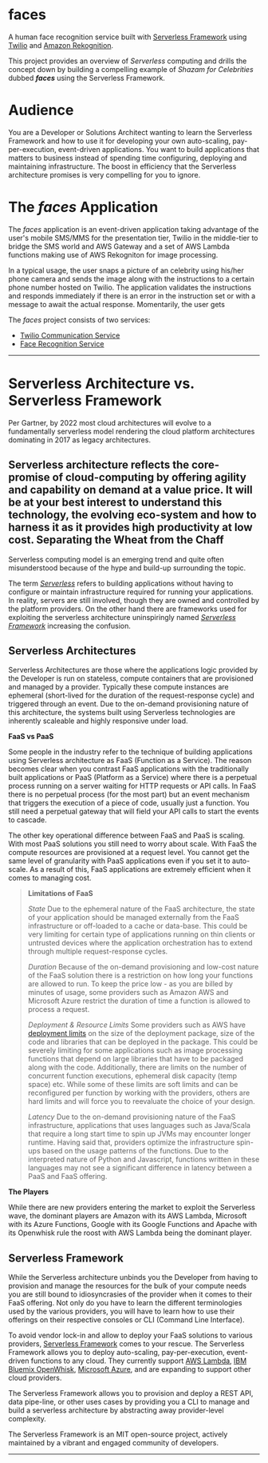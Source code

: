 # **faces**
A human face recognition service built with [Serverless Framework](https://serverless.com/framework/) using [Twilio](https://www.twilio.com/) and [Amazon Rekognition](https://aws.amazon.com/rekognition).

This project provides an overview of *Serverless* computing and drills the concept down by building a compelling example of *Shazam for Celebrities* dubbed ***faces*** using the Serverless Framework. 

# Audience
You are a Developer or Solutions Architect wanting to learn the Serverless Framework and how to use it for developing your own auto-scaling, pay-per-execution, event-driven applications. You want to build applications that matters to business instead of spending time configuring, deploying and maintaining infrastructure. The boost in efficiency that the Serverless architecture promises is very compelling for you to ignore.

# The *faces* Application
The *faces* application is an event-driven application taking advantage of the user's mobile SMS/MMS for the presentation tier, Twilio in the middle-tier to bridge the SMS world and AWS Gateway and a set of AWS Lambda functions making use of AWS Rekogniton for image processing.

In a typical usage, the user snaps a picture of an celebrity using his/her phone camera and sends the image along with the instructions to a certain phone number hosted on Twilio. The application validates the instructions and responds immediately if there is an error in the instruction set or with a message to await the actual response. Momentarily, the user gets   

The *faces* project consists of two services:
 - [Twilio Communication Service](https://github.com/skarlekar/faces/tree/master/twilioCommunicationService)
 - [Face Recognition Service](https://github.com/skarlekar/faces/tree/master/faceRecognitionService)



----------

**Serverless Architecture vs. Serverless Framework**
====================================================
Per Gartner, by 2022 most cloud architectures will evolve to a fundamentally serverless model rendering the cloud platform architectures dominating in 2017 as legacy architectures. 

Serverless architecture reflects the core-promise of cloud-computing by offering agility and capability on demand at a value price. It will be at your best interest to understand this technology, the evolving eco-system and how to harness it as it provides high productivity at low cost.
Separating the Wheat from the Chaff
-----------------------------------

Serverless computing model is an emerging trend and quite often misunderstood because of the hype and build-up surrounding the topic. 

The term *[Serverless](https://martinfowler.com/articles/serverless.html)* refers to building applications without having to configure or maintain infrastructure required for running your applications. In reality, servers are still involved, though they are owned and controlled by the platform providers. On the other hand there are frameworks used for exploiting the serverless architecture uninspiringly named *[Serverless Framework](https://serverless.com/)* increasing the confusion.
 

Serverless Architectures
------------------------
 Serverless Architectures are those where the applications logic provided by the Developer is run on stateless, compute containers that are provisioned and managed by a provider. Typically these compute instances are ephemeral (short-lived for the duration of the request-response cycle) and triggered through an event. Due to the on-demand provisioning nature of this architecture, the systems built using Serverless technologies are inherently scaleable and highly responsive under load. 

**FaaS vs PaaS**

Some people in the industry refer to the technique of building applications using Serverless architecture as FaaS (Function as a Service). The reason becomes clear when you contrast FaaS applications with the traditionally built applications or PaaS (Platform as a Service) where there is a perpetual process running on a server waiting for HTTP requests or API calls. In FaaS there is no perpetual process (for the most part) but an event mechanism that triggers the execution of a piece of code, usually just a function. You still need a perpetual gateway that will field your API calls to start the events to cascade.  

The other key operational difference between FaaS and PaaS is scaling. With most PaaS solutions you still need to worry about scale. With FaaS the compute resources are provisioned at a request level. You cannot get the same level of granularity with PaaS applications even if you set it to auto-scale. As a result of this, FaaS applications are extremely efficient when it comes to managing cost.

> **Limitations of FaaS**
> 
> *State* Due to the ephemeral nature of the FaaS architecture, the state of your application should be managed externally from the FaaS
> infrastructure or off-loaded to a cache or data-base. This could be
> very limiting for certain type of applications running on thin clients
> or untrusted devices where the application orchestration has to extend
> through multiple request-response cycles.
> 
> *Duration* Because of the on-demand provisioning and low-cost nature of the FaaS solution there is a restriction on how long your functions
> are allowed to run.  To keep the price low - as you are billed by
> minutes of usage, some providers such as Amazon AWS and Microsoft
> Azure restrict the duration of time a function is allowed to process a
> request.  
> 
> *Deployment & Resource Limits* Some providers such as AWS have [deployment
> limits](http://docs.aws.amazon.com/lambda/latest/dg/limits.html) on
> the size of the deployment package, size of the code and libraries
> that can be deployed in the package. This could be severely limiting
> for some applications such as image processing functions that depend
> on large libraries that have to be packaged along with the code.
> Additionally, there are limits on the number of concurrent function
> executions, ephemeral disk capacity (temp space) etc. While some of
> these limits are soft limits and can be reconfigured per function by
> working with the providers, others are hard limits and will force you
> to reevaluate the choice of your design.
> 
> *Latency*  Due to the on-demand provisioning nature of the FaaS infrastructure, applications that uses languages such as Java/Scala
> that require a long start time to spin up JVMs may encounter longer
> runtime. Having said that, providers optimize the infrastructure
> spin-ups based on the usage patterns of the functions. Due to the
> interpreted nature of Python and Javascript, functions written in
> these languages may not see a significant difference in latency
> between a PaaS and FaaS offering.

**The Players**

While there are new providers entering the market to exploit the Serverless wave, the dominant players are Amazon with its AWS Lambda, Microsoft with its Azure Functions, Google with its Google Functions and Apache with its Openwhisk rule the roost with AWS Lambda being the dominant player.

Serverless Framework
--------------------
While the Serverless architecture unbinds you the Developer from having to provision and manage the resources for the bulk of your compute needs you are still bound to idiosyncrasies of the provider when it comes to their FaaS offering. Not only do you have to learn the different terminologies used by the various providers, you will have to learn how to use their offerings on their respective consoles or CLI (Command Line Interface).

To avoid vendor lock-in and allow to deploy your FaaS solutions to various providers, [Serverless Framework](https://serverless.com/) comes to your rescue. The Serverless Framework allows you to deploy auto-scaling, pay-per-execution, event-driven functions to any cloud. They currently support [AWS Lambda](https://aws.amazon.com/lambda), [IBM Bluemix OpenWhisk](https://developer.ibm.com/openwhisk/), [Microsoft Azure](https://azure.microsoft.com/en-us/services/functions), and are expanding to support other cloud providers.

The Serverless Framework allows you to provision and deploy a REST API, data pipe-line, or other uses cases by providing you a CLI to manage and build a serverless architecture by abstracting away provider-level complexity. 

The Serverless Framework is an MIT open-source project, actively maintained by a vibrant and engaged community of developers.


----------
